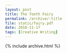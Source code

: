 ```yaml
---
layout: post
title: The Tooth Fairy
permalink: /archive/:title
file: static/fairy.pdf
date: 2010-11-17
tags: [Creative Writing]
---
```

{% include archive.html %}
